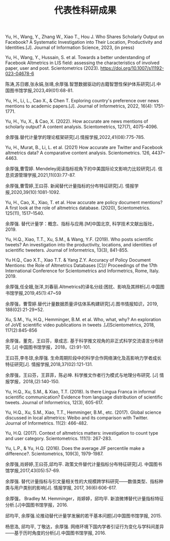 ﻿---
layout: page
title:  代表性科研成果
cover:  false
menu:   true
order:  3
---

Yu, H., Wang, Y., Zhang W., Xiao T., Hou J. Who Shares Scholarly Output on Facebook? A Systematic Investigation into Their Location, Productivity and Identities.[J]. Journal of Information Science, 2023, (in press)

Yu, H., Wang, Y., Hussain, S. et al. Towards a better understanding of Facebook Altmetrics in LIS field: assessing the characteristics of involved paper, user and post. Scientometrics (2023). https://doi.org/10.1007/s11192-023-04678-6

陈涛,苏日娜,张永娟,张靖,余厚强.智慧数据驱动的古籍智慧性保护体系研究[J].中国图书馆学报,2023,49(01):68-81.

Yu, H., Li, L., Cao X., & Chen T. Exploring country's preference over news mentions to academic papers.[J]. Journal of Informetrics, 2022, 16(4): 1751-1771.

Yu, H., Yu, X., & Cao, X. (2022). How accurate are news mentions of scholarly output? A content analysis. Scientometrics, 127(7), 4075-4096.

余厚强.替代计量学的理论框架研究[J].情报学报,2022,41(08):775-785.

Yu, H., Murat, B., Li, L. et al. (2021) How accurate are Twitter and Facebook altmetrics data? A comparative content analysis. Scientometrics. 126, 4437–4463.

余厚强,曹雪婷. Mendeley阅读指标视角下的中美国际论文影响力比较研究[J]. 信息资源管理学报,2021,11(03):77-87.

余厚强,曹雪婷,王曰芬. 新闻替代计量指标的分布特征研究[J]. 情报学报,2020,39(10):1081-1092.

Yu, H., Cao, X., Xiao, T. et al. How accurate are policy document mentions? A first look at the role of altmetrics database. (2020), Scientometrics. 125(11), 1517–1540.

余厚强. 替代计量学：概念、指标与应用.[M]中国北京, 科学技术文献出版社，2019.

Yu, H.Q., Xiao, T.T., Xu, S.M., & Wang, Y.F. (2019). Who posts scientific tweets? An investigation into the productivity, locations, and identities of scientific tweeters. Journal of Informetrics, 13(3), 841-855.

Yu H.Q., Cao X.T., Xiao T.T. & Yang Z.Y. Accuracy of Policy Document Mentions: the Role of Altmetrics Databases [C]// Proceedings of the 17th International Conference for Scientometrics and Informetrics, Rome, Italy. 2019.

余厚强,任全娥,张洋,刘春丽.Altmetrics的译名分歧:困扰、影响及其辨析[J].中国图书馆学报,2019,45(1):47~59

余厚强，曹雪婷.替代计量数据质量评估体系构建研究[J].图书情报知识，2019, 188(02):21-29+52.

Xu, S.M., Yu, H.Q., Hemminger, B.M. et al. Who, what, why? An exploration of JoVE scientific video publications in tweets .[J]Scientometrics, 2018, 117(2):845-856

余厚强，董克，王曰芬，章成志. 基于科学推文视角的非正式科学交流语言分布研究. [J] 中国图书馆学报，2018，(2):91-101.

王曰芬,李冬琼,余厚强. 生命周期阶段中的科学合作网络演化及高影响力学者成长特征研究[J]. 情报学报,2018,37(02):121-131.

余厚强，王曰芬，王菲菲，陈必坤. 科学推文作者行为模式与地理分布研究. [J] 情报学报，2018,(2):140-150.

Yu, H.Q., Xu, S.M., & Xiao, T.T. (2018). Is there Lingua Franca in informal scientific communication? Evidence from language distribution of scientific tweets. Journal of Informetrics, 12(3), 605-617.

Yu, H.Q., Xu, S.M., Xiao, T.T., Hemminger, B.M., etc. (2017). Global science discussed in local altmetrics: Weibo and its comparison with Twitter. Journal of Informetrics. 11(2): 466-482.

Yu, H.Q. (2017). Context of altmetrics matters: investigation to count type and user category. Scientometrics. 111(1): 267-283.

Yu, L.P., & Yu, H.Q. (2016). Does the average JIF percentile make a difference?. Scientometrics, 109(3), 1979-1987.

余厚强,肖婷婷,王曰芬,邱均平. 政策文件替代计量指标分布特征研究[J]. 中国图书馆学报,2017,43(05):57-69.

余厚强. 替代计量指标与引文量相关性的大规模跨学科研究——数值类型、指标种类与用户类别的影响[J]. 情报学报, 2017, 36(6):606-617.

余厚强， Bradley M. Hemminger，肖婷婷，邱均平. 新浪微博替代计量指标特征分析.[J]中国图书馆学报，2016.

邱均平, 余厚强.论推动替代计量学发展的若干基本问题[J]中国图书馆学报, 2015.

杨思洛, 邱均平, 丁敬达，余厚强. 网络环境下国内学者引证行为变化与学科间差异——基于历时角度的分析[J].中国图书馆学报, 2016.

 



